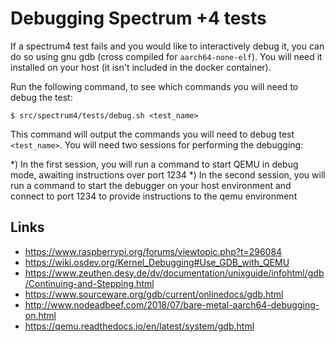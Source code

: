 # Debugging Spectrum +4 tests

If a spectrum4 test fails and you would like to interactively debug it, you can
do so using gnu gdb (cross compiled for `aarch64-none-elf`).  You will need it
installed on your host (it isn't included in the docker container).

Run the following command, to see which commands you will need to debug the
test:

```
$ src/spectrum4/tests/debug.sh <test_name>
```

This command will output the commands you will need to debug test `<test_name>`. 
You will need two sessions for performing the debugging:

*) In the first session, you will run a command to start QEMU in debug mode,
   awaiting instructions over port 1234
*) In the second session, you will run a command to start the debugger on your
   host environment and connect to port 1234 to provide instructions to the qemu
   environment


## Links

* https://www.raspberrypi.org/forums/viewtopic.php?t=296084
* https://wiki.osdev.org/Kernel_Debugging#Use_GDB_with_QEMU
* https://www.zeuthen.desy.de/dv/documentation/unixguide/infohtml/gdb/Continuing-and-Stepping.html
* https://www.sourceware.org/gdb/current/onlinedocs/gdb.html
* http://www.nodeadbeef.com/2018/07/bare-metal-aarch64-debugging-on.html
* https://qemu.readthedocs.io/en/latest/system/gdb.html
